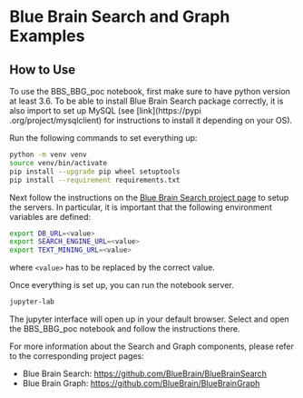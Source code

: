 # Blue Brain Search and Graph Examples

## How to Use

To use the BBS_BBG_poc notebook, first make sure to have python version at least 3.6. To be able to install Blue
Brain Search package correctly, it is also import to set up MySQL (see [link](https://pypi
.org/project/mysqlclient) for instructions to install it depending on your OS).

Run the following commands to set everything up:

```bash
python -m venv venv
source venv/bin/activate
pip install --upgrade pip wheel setuptools
pip install --requirement requirements.txt
```

Next follow the instructions on the [Blue Brain Search project page](https://github.com/BlueBrain/BlueBrainSearch#getting-started) to setup the servers. In particular, it is important that the
following environment variables are defined:

```bash
export DB_URL=<value>
export SEARCH_ENGINE_URL=<value>
export TEXT_MINING_URL=<value>
```

where `<value>` has to be replaced by the correct value.

Once everything is set up, you can run the notebook server.

```bash
jupyter-lab
```

The jupyter interface will open up in your default browser. Select and open the
BBS_BBG_poc notebook and follow the instructions there.

For more information about the Search and Graph components, please refer to the corresponding project pages:
- Blue Brain Search: https://github.com/BlueBrain/BlueBrainSearch
- Blue Brain Graph: https://github.com/BlueBrain/BlueBrainGraph
